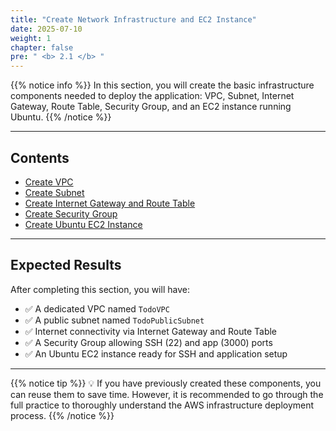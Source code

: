 ```yaml
---
title: "Create Network Infrastructure and EC2 Instance"
date: 2025-07-10
weight: 1
chapter: false
pre: " <b> 2.1 </b> "
---
```


{{% notice info %}}
In this section, you will create the basic infrastructure components needed to deploy the application: VPC, Subnet, Internet Gateway, Route Table, Security Group, and an EC2 instance running Ubuntu.
{{% /notice %}}

---

## Contents

- [Create VPC](/2-prerequisite/2.1-createec2/2.1.1-createvpc/)
- [Create Subnet](/2-prerequisite/2.1-createec2/2.1.2-createpublicsubnet/)
- [Create Internet Gateway and Route Table](/2-prerequisite/2.1-createec2/2.1.3-create-igw-rtb/)
- [Create Security Group](/2-prerequisite/2.1-createec2/2.1.4-create-security-group/)
- [Create Ubuntu EC2 Instance](/2-prerequisite/2.1-createec2/2.1.5-create-ec2-ubuntu/)

---

## Expected Results

After completing this section, you will have:

- ✅ A dedicated VPC named `TodoVPC`
- ✅ A public subnet named `TodoPublicSubnet`
- ✅ Internet connectivity via Internet Gateway and Route Table
- ✅ A Security Group allowing SSH (22) and app (3000) ports
- ✅ An Ubuntu EC2 instance ready for SSH and application setup

---

{{% notice tip %}}
💡 If you have previously created these components, you can reuse them to save time. However, it is recommended to go through the full practice to thoroughly understand the AWS infrastructure deployment process.
{{% /notice %}}